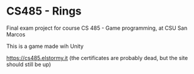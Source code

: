 # CS485 - Rings

Final exam project for course CS 485 - Game programming, at CSU San Marcos

This is a game made wih Unity

https://cs485.elstormy.it (the certificates are probably dead, but the site should still be up)
